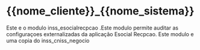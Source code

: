 # {{nome_cliente}}_{{nome_sistema}} #

Este e o modulo inss_esocialrecpcao .Este modulo permite auditar as configuraçoes externalizadas da aplicação Esocial Recpcao.
Este modulo e uma copia do inss_cniss_negocio
